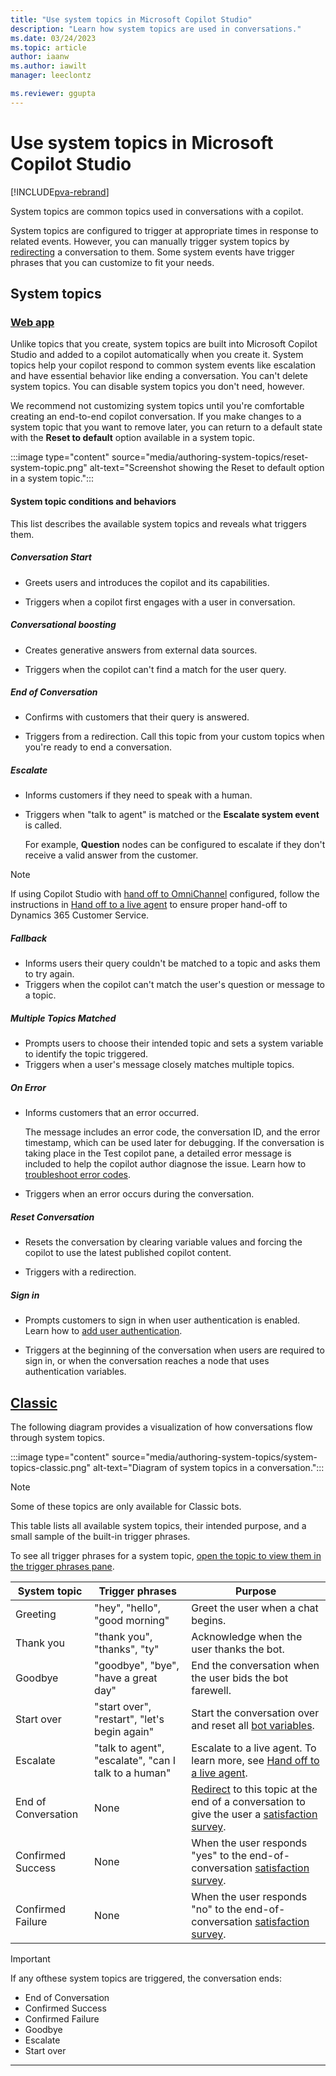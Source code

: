 ```yaml
---
title: "Use system topics in Microsoft Copilot Studio"
description: "Learn how system topics are used in conversations."
ms.date: 03/24/2023
ms.topic: article
author: iaanw
ms.author: iawilt
manager: leeclontz

ms.reviewer: ggupta
---
```


# Use system topics in Microsoft Copilot Studio

[!INCLUDE[pva-rebrand](includes/pva-rebrand.md)]

System topics are common topics used in conversations with a copilot.

System topics are configured to trigger at appropriate times in response to related events. However, you can manually trigger system topics by [redirecting](authoring-create-edit-topics.md#redirect-to-another-topic) a conversation to them. Some system events have trigger phrases that you can customize to fit your needs.

## System topics

### [Web app](#tab/webApp)

Unlike topics that you create, system topics are built into Microsoft Copilot Studio and added to a copilot automatically when you create it. System topics help your copilot respond to common system events like escalation and have essential behavior like ending a conversation. You can't delete system topics. You can disable system topics you don't need, however.

We recommend not customizing system topics until you're comfortable creating an end-to-end copilot conversation. If you make changes to a system topic that you want to remove later, you can return to a default state with the **Reset to default** option available in a system topic.

:::image type="content" source="media/authoring-system-topics/reset-system-topic.png" alt-text="Screenshot showing the Reset to default option in a system topic.":::

#### System topic conditions and behaviors

This list describes the available system topics and reveals what triggers them.

##### Conversation Start

- Greets users and introduces the copilot and its capabilities.

- Triggers when a copilot first engages with a user in conversation.

##### Conversational boosting

- Creates generative answers from external data sources.

- Triggers when the copilot can't find a match for the user query.

##### End of Conversation

- Confirms with customers that their query is answered.

- Triggers from a redirection. Call this topic from your custom topics when you're ready to end a conversation.

##### Escalate

- Informs customers if they need to speak with a human.

- Triggers when "talk to agent" is matched or the **Escalate system event** is called. 

  For example, **Question** nodes can be configured to escalate if they don't receive a valid answer from the customer.

> [!NOTE]
> If using Copilot Studio with [hand off to OmniChannel](configuration-hand-off-omnichannel.md) configured, follow the instructions in [Hand off to a live agent](advanced-hand-off.md#configuring-the-escalate-system-topic) to ensure proper hand-off to Dynamics 365 Customer Service.

##### Fallback

- Informs users their query couldn't be matched to a topic and asks them to try again.
- Triggers when the copilot can't match the user's question or message to a topic.

##### Multiple Topics Matched

- Prompts users to choose their intended topic and sets a system variable to identify the topic triggered.
- Triggers when a user's message closely matches multiple topics.

##### On Error

- Informs customers that an error occurred.

  The message includes an error code, the conversation ID, and the error timestamp, which can be used later for debugging. If the conversation is taking place in the Test copilot pane, a detailed error message is included to help the copilot author diagnose the issue. Learn how to [troubleshoot error codes](error-codes.md).

- Triggers when an error occurs during the conversation.

##### Reset Conversation

- Resets the conversation by clearing variable values and forcing the copilot to use the latest published copilot content.

- Triggers with a redirection.

##### Sign in

- Prompts customers to sign in when user authentication is enabled. Learn how to [add user authentication](advanced-end-user-authentication.md).

- Triggers at the beginning of the conversation when users are required to sign in, or when the conversation reaches a node that uses authentication variables.

## [Classic](#tab/classic)

The following diagram provides a visualization of how conversations flow through system topics.

:::image type="content" source="media/authoring-system-topics/system-topics-classic.png" alt-text="Diagram of system topics in a conversation.":::

> [!NOTE]
> Some of these topics are only available for Classic bots.

This table lists all available system topics, their intended purpose, and a small sample of the built-in trigger phrases.

To see all trigger phrases for a system topic, [open the topic to view them in the trigger phrases pane](authoring-create-edit-topics.md).

| System topic | Trigger phrases | Purpose |
| ------------ | --------------- | ------- |
| Greeting     | "hey", "hello", "good morning" | Greet the user when a chat begins. |
| Thank you    | "thank you", "thanks", "ty"    | Acknowledge when the user thanks the bot. |
| Goodbye      | "goodbye", "bye", "have a great day" | End the conversation when the user bids the bot farewell. |
| Start over   | "start over", "restart", "let's begin again" | Start the conversation over and reset all [bot variables](authoring-variables-bot.md). |
| Escalate     | "talk to agent", "escalate", "can I talk to a human" | Escalate to a live agent. To learn more, see [Hand off to a live agent](advanced-hand-off.md). |
| End of Conversation | None | [Redirect](authoring-create-edit-topics.md#redirect-to-another-topic) to this topic at the end of a conversation to give the user a [satisfaction survey](analytics-csat.md). |
| Confirmed Success | None | When the user responds "yes" to the end-of-conversation [satisfaction survey](analytics-csat.md). |
| Confirmed Failure | None | When the user responds "no" to the end-of-conversation [satisfaction survey](analytics-csat.md). |

> [!IMPORTANT]
> If any ofthese system topics are triggered, the conversation ends:
>
> - End of Conversation
> - Confirmed Success
> - Confirmed Failure
> - Goodbye
> - Escalate
> - Start over

---
